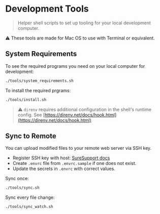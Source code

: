 # Development Tools

> Helper shell scripts to set up tooling for your local development computer.

⚠️ These tools are made for Mac OS to use with Terminal or equivalent.

## System Requirements

To see the required programs you need on your local computer for development:

```sh
./tools/system_requirements.sh
```

To install the required prgrams:

```sh
./tools/install.sh
```

> ⚠️ `direnv` requires additional configuration in the shell's runtime config. See [https://direnv.net/docs/hook.html](https://direnv.net/docs/hook.html)

## Sync to Remote

You can upload modified files to your remote web server via SSH key.

- Register SSH key with host: [SureSupport docs](https://tickets.suresupport.com/faq/category-314/en/ssh)
- Create `.envrc` file from `.envrc.sample` if one does not exist.
- Update the secrets in `.envrc` with correct values.

Sync once:

```sh
./tools/sync.sh
```

Sync every file change:

```sh
./tools/sync_watch.sh
```
